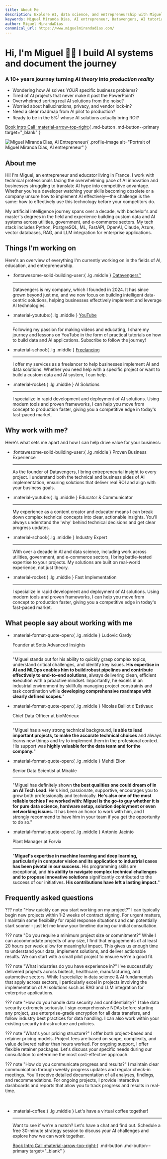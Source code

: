 ```yaml
---
title: About Me
description: Explore AI, data science, and entrepreneurship with Miguel Miranda Dias. Learn about Datavengers, AI tutorials, freelancing, and innovative AI solutions for businesses.
keywords: Miguel Miranda Dias, AI entrepreneur, Datavengers, AI tutorials
author: Miguel MirandaDias
canonical_url: https://www.miguelmirandadias.com/
---
```


<script type="application/ld+json">
{
  "@context": "https://schema.org",
  "@type": "Person",
  "name": "Miguel Miranda Dias",
  "url": "https://www.miguelmirandadias.com/",
  "image": "assets/@miguelmirandadias.jpg",
  "sameAs": [
    "https://www.youtube.com/@miguelmirandadias",
    "https://www.linkedin.com/in/miguelmirandadias/",
    "https://github.com/pandego"
    "https://www.skool.com/@mmiguel-dias-6954"
  ],
  "jobTitle": "Founder & CEO",
  "worksFor": {
    "@type": "Organization",
    "name": "Datavengers",
    "url": "https://www.datavengers.tech/"
  },
}
</script>

<div class="hero-section grid-container" markdown>

<div class="text-intro-grid" markdown>

# Hi, I'm Miguel 👋🏼 I build AI systems and document the journey

### A 10+ years journey turning *AI theory* into *production reality*

- Wondering how AI solves *YOUR* specific business problems?
- Tired of AI projects that never make it past the PowerPoint?
- Overwhelmed sorting real AI solutions from the noise?
- Worried about hallucinations, privacy, and vendor lock-in?
- Need a clear roadmap from AI pilot to production?
- Ready to be in the 5%<sup>[1](https://fortune.com/2025/08/18/mit-report-95-percent-generative-ai-pilots-at-companies-failing-cfo/)</sup> whose AI solutions actually bring ROI?

[Book Intro Call :material-arrow-top-right:](https://calendar.app.google/2FvRfdbidFFGPKcu6){ .md-button .md-button--primary target="_blank" }

</div>

<div class="profile-image-grid" markdown>

![Miguel Miranda Dias, AI Entrepreneur](assets/@miguelmirandadias.jpg){ .profile-image alt="Portrait of Miguel Miranda Dias, AI entrepreneur" }

</div>

</div>

## About me

Hi! I'm Miguel, an entrepreneur and educator living in France. I work with technical professionals facing the overwhelming pace of AI innovation and businesses struggling to translate AI hype into competitive advantage. Whether you're a developer watching your skills becoming obsolete or a company unsure how to implement AI effectively—the challenge is the same: how to effectively use this technology before your competitors do.

My artificial intelligence journey spans over a decade, with bachelor's and master's degrees in the field and experience building custom data and AI systems across utilities, government, and e-commerce sectors. My tech stack includes Python, PostgreSQL, ML, FastAPI, OpenAI, Claude, Azure, vector databases, RAG, and LLM integration for enterprise applications.

## Things I'm working on

Here's an overview of everything I'm currently working on in the fields of AI, education, and entrepreneurship.

<div class="grid cards" markdown>

-   :fontawesome-solid-building-user:{ .lg .middle } [Datavengers™](https://www.datavengers.tech/)

    ---

    Datavengers is my company, which I founded in 2024. It has since grown beyond just me, and we now focus on building intelligent data-centric solutions, helping businesses effectively implement and leverage AI technologies.

-   :material-youtube:{ .lg .middle } [YouTube](https://www.youtube.com/@miguelmirandadias?sub_confirmation=1)

    ---

    Following my passion for making videos and educating, I share my journey and lessons on YouTube in the form of practical tutorials on how to build data and AI applications. Subscribe to follow the journey!

-   :material-school:{ .lg .middle } [Freelancing](https://calendar.app.google/2FvRfdbidFFGPKcu6)

    ---

    I offer my services as a freelancer to help businesses implement AI and data solutions. Whether you need help with a specific project or want to build a custom data and AI system, I can help.

-   :material-rocket:{ .lg .middle } AI Solutions

    ---

    I specialize in rapid development and deployment of AI solutions. Using modern tools and proven frameworks, I can help you move from concept to production faster, giving you a competitive edge in today's fast-paced market.

</div>

## Why work with me?

Here's what sets me apart and how I can help drive value for your business:

<div class="grid cards" markdown>

-   :fontawesome-solid-building-user:{ .lg .middle } Proven Business Experience

    ---

    As the founder of Datavengers, I bring entrepreneurial insight to every project. I understand both the technical and business sides of AI implementation, ensuring solutions that deliver real ROI and align with your business goals.

-   :material-youtube:{ .lg .middle } Educator & Communicator

    ---

    My experience as a content creator and educator means I can break down complex technical concepts into clear, actionable insights. You'll always understand the 'why' behind technical decisions and get clear progress updates.

-   :material-school:{ .lg .middle } Industry Expert

    ---

    With over a decade in AI and data science, including work across utilities, government, and e-commerce sectors, I bring battle-tested expertise to your projects. My solutions are built on real-world experience, not just theory.

-   :material-rocket:{ .lg .middle } Fast Implementation

    ---

    I specialize in rapid development and deployment of AI solutions. Using modern tools and proven frameworks, I can help you move from concept to production faster, giving you a competitive edge in today's fast-paced market.

</div>

## What people say about working with me

<div class="grid cards testimonials" markdown>

-   :material-format-quote-open:{ .lg .middle } Ludovic Gardy
    
    Founder at Sotis Advanced Insights

    ---
    
    "Miguel stands out for his ability to quickly grasp complex topics, understand critical challenges, and identify key issues. **His expertise in AI and MLOps enables him to build robust pipelines and contribute effectively to end-to-end solutions**, always delivering clean, efficient execution with a proactive mindset. Importantly, he excels in an industrial environment by skillfully managing project constraints and task coordination while **developing comprehensive roadmaps with clearly defined scopes.**"

-   :material-format-quote-open:{ .lg .middle } Nicolas Baillot d'Estivaux
    
    Chief Data Officer at bioMérieux

    ---

    "Miguel has a very strong technical background, **is able to lead important projects, to make the accurate technical choices** and always learns new things and try to implement them in the profesional context. His support was **highly valuable for the data team and for the company.**"

-   :material-format-quote-open:{ .lg .middle } Mehdi Elion
    
    Senior Data Scientist at Mirakle

    ---

    "Miguel has definitely shown **the best qualities one could dream of in an AI Tech Lead**. He's kind, passionate, supportive, encourages you to grow both professionally and technically. **He's also one of the most reliable techies I've worked with: Miguel is the go-to guy whether it is for pure data science, hardware setup, solution deployment or even networking issues.** It has been an honor to work with him, and I strongly recommend to have him in your team if you get the opportunity to do so."

-   :material-format-quote-open:{ .lg .middle } Antonio Jacinto
    
    Plant Manager at Forvia

    ---

    "**Miguel's expertise in machine learning and deep learning, particularly in computer vision and its application to industrial cases has been pivotal in our success.** His programming skills are exceptional, and **his ability to navigate complex technical challenges and to propose innovative solutions** significantly contributed to the success of our initiatives. **His contributions have left a lasting impact.**"

</div>

## Frequently asked questions

??? note "How quickly can you start working on my project?"
    I can typically begin new projects within 1-2 weeks of contract signing. For urgent matters, I maintain some flexibility for rapid response situations and can potentially start sooner - just let me know your timeline during our initial consultation.

??? note "Do you require a minimum project size or commitment?"
    While I can accommodate projects of any size, I find that engagements of at least 20 hours per week allow for meaningful impact. This gives us enough time to understand your data, implement solutions, and deliver actionable results. We can start with a small pilot project to ensure we're a good fit.

??? note "What industries do you have experience in?"
    I've successfully delivered projects across biotech, healthcare, manufacturing, and automotive sectors. While I specialize in data science & AI fundamentals that apply across sectors, I particularly excel in projects involving the implementation of AI solutions such as RAG and LLM integration for enterprise applications.

??? note "How do you handle data security and confidentiality?"
    I take data security extremely seriously. I sign comprehensive NDAs before starting any project, use enterprise-grade encryption for all data transfers, and follow industry best practices for data handling. I can also work within your existing security infrastructure and policies.

??? note "What's your pricing structure?"
    I offer both project-based and retainer pricing models. Project fees are based on scope, complexity, and value delivered rather than hours worked. For ongoing support, I offer flexible retainer packages. Let's discuss your specific needs during our consultation to determine the most cost-effective approach.

??? note "How do you communicate progress and results?"
    I maintain clear communication through weekly progress updates and regular check-in meetings. You'll receive detailed documentation of all analyses, findings, and recommendations. For ongoing projects, I provide interactive dashboards and reports that allow you to track progress and results in real-time.


<div class="grid cards" style="margin-top: 3rem" markdown>

-   :material-coffee:{ .lg .middle } Let's have a virtual coffee together!

    ---
    
    Want to see if we're a match? Let's have a chat and find out. Schedule a free 30-minute strategy session to discuss your AI challenges and explore how we can work together.

    [Book Intro Call :material-arrow-top-right:](https://calendar.app.google/2FvRfdbidFFGPKcu6){ .md-button .md-button--primary target="_blank" }

</div>